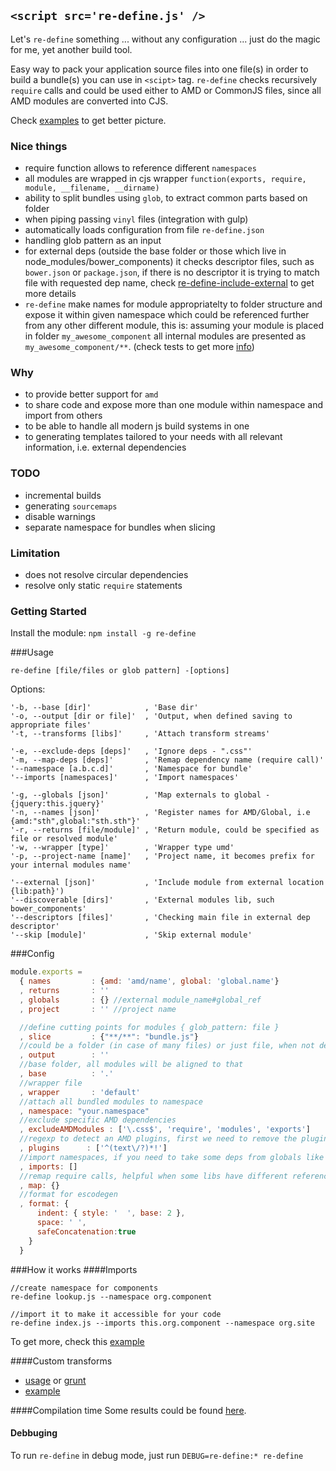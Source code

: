 ## `<script src='re-define.js' />`
Let's `re-define` something ... without any configuration ... just do the magic for me, yet another build tool.

Easy way to pack your application source files into one file(s) in order to build a bundle(s) you can use in `<scipt>` tag. `re-define` checks recursively `require` calls and could be used either to AMD or CommonJS files, since all AMD modules are converted into CJS.

Check [examples](/examples) to get better picture.

### Nice things
* require function allows to reference different `namespaces`
* all modules are wrapped in cjs wrapper `function(exports, require, module, __filename, __dirname)`
* ability to split bundles using `glob`, to extract common parts based on folder
* when piping passing `vinyl` files (integration with gulp)
* automatically loads configuration from file `re-define.json`
* handling glob pattern as an input
* for external deps (outside the base folder or those which live in node_modules/bower_components) it checks descriptor files, such as `bower.json` or `package.json`, if there is no descriptor it is trying to match file with requested dep name, check [re-define-include-external](https://github.com/damianbaar/re-define-include-external) to get more details
* `re-define` make names for module appropriatelty to folder structure and expose it within given namespace which could be referenced further from any other different module, this is:
assuming your module is placed in folder `my_awesome_component` all internal modules are presented as `my_awesome_component/**`. (check tests to get more [info](test/transform/rewrite-require_test.js))

### Why
* to provide better support for `amd`
* to share code and expose more than one module within namespace and import from others
* to be able to handle all modern js build systems in one
* to generating templates tailored to your needs with all relevant information, i.e. external dependencies

### TODO
* incremental builds
* generating `sourcemaps`
* disable warnings
* separate namespace for bundles when slicing

### Limitation
* does not resolve circular dependencies
* resolve only static `require` statements

### Getting Started
Install the module: `npm install -g re-define`

###Usage
```
re-define [file/files or glob pattern] -[options]
```

Options:
```
'-b, --base [dir]'            , 'Base dir'
'-o, --output [dir or file]'  , 'Output, when defined saving to appropriate files'
'-t, --transforms [libs]'     , 'Attach transform streams'

'-e, --exclude-deps [deps]'   , 'Ignore deps - ".css"'
'-m, --map-deps [deps]'       , 'Remap dependency name (require call)'
'--namespace [a.b.c.d]'       , 'Namespace for bundle'
'--imports [namespaces]'      , 'Import namespaces'

'-g, --globals [json]'        , 'Map externals to global - {jquery:this.jquery}'
'-n, --names [json]'          , 'Register names for AMD/Global, i.e {amd:"sth",global:"sth.sth"}'
'-r, --returns [file/module]' , 'Return module, could be specified as file or resolved module'
'-w, --wrapper [type]'        , 'Wrapper type umd'
'-p, --project-name [name]'   , 'Project name, it becomes prefix for your internal modules name'

'--external [json]'           , 'Include module from external location {lib:path}')
'--discoverable [dirs]'       , 'External modules lib, such bower_components'
'--descriptors [files]'       , 'Checking main file in external dep descriptor'
'--skip [module]'             , 'Skip external module'
```

###Config
```js
module.exports = 
  { names         : {amd: 'amd/name', global: 'global.name'}
  , returns       : ''
  , globals       : {} //external module_name#global_ref
  , project       : '' //project name

  //define cutting points for modules { glob_pattern: file }
  , slice         : {"**/**": "bundle.js"}
  //could be a folder (in case of many files) or just file, when not defined print output to console
  , output        : ''
  //base folder, all modules will be aligned to that
  , base          : '.'
  //wrapper file 
  , wrapper       : 'default'
  //attach all bundled modules to namespace
  , namespace: "your.namespace"
  //exclude specific AMD dependencies
  , excludeAMDModules : ['\.css$', 'require', 'modules', 'exports']
  //regexp to detect an AMD plugins, first we need to remove the plugin prefix to get a path
  , plugins      : ['^(text\/?)*!']
  //import namespaces, if you need to take some deps from globals like jquery, define it as ['window']
  , imports: []
  //remap require calls, helpful when some libs have different reference to the same module
  , map: {}
  //format for escodegen
  , format: {
      indent: { style: '  ', base: 2 },
      space: ' ',
      safeConcatenation:true 
    }
  }
```

###How it works
####Imports
```
//create namespace for components
re-define lookup.js --namespace org.component

//import it to make it accessible for your code 
re-define index.js --imports this.org.component --namespace org.site
```
To get more, check this [example](/examples/imports)

####Custom transforms
* [usage](/bin/re-define.js#L56) or [grunt](https://github.com/damianbaar/grunt-re-define)
* [example](https://github.com/damianbaar/re-define-include-external)

####Compilation time 
Some results could be found [here](/examples/real-libs).

#### Debbuging
To run `re-define` in debug mode, just run `DEBUG=re-define:* re-define` 

